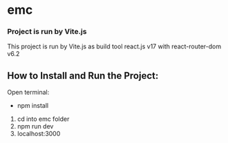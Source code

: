 # emc

### Project is run by Vite.js

This project is run by Vite.js as build tool 
react.js v17 with react-router-dom v6.2


## How to Install and Run the Project:
Open terminal:
- npm install
1. cd into emc folder
2. npm run dev
3. localhost:3000


